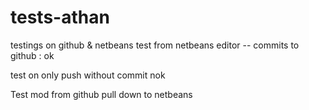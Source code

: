# tests-athan
testings on github &amp; netbeans
test from netbeans editor -- commits to github : ok

test on only push without commit nok

Test mod from github pull down to netbeans
